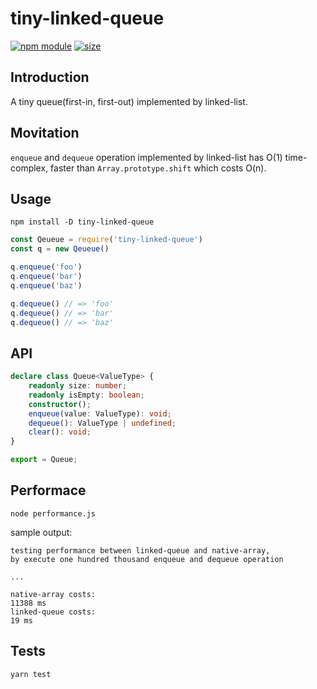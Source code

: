 # tiny-linked-queue

[![npm module](https://badge.fury.io/js/tiny-linked-queue.svg)](https://www.npmjs.com/package/tiny-linked-queue)
[![size](https://badgen.net/bundlephobia/minzip/tiny-linked-queue)](https://bundlephobia.com/result?p=tiny-linked-queue)

## Introduction

A tiny queue(first-in, first-out) implemented by linked-list.

## Movitation

`enqueue` and `dequeue` operation implemented by linked-list has O(1) time-complex, faster than `Array.prototype.shift` which costs O(n).

## Usage

`npm install -D tiny-linked-queue`

```js
const Qeueue = require('tiny-linked-queue')
const q = new Qeueue()

q.enqueue('foo')
q.enqueue('bar')
q.enqueue('baz')

q.dequeue() // => 'foo'
q.dequeue() // => 'bar'
q.dequeue() // => 'baz'
```

## API

```ts
declare class Queue<ValueType> {
    readonly size: number;
    readonly isEmpty: boolean;
    constructor();
    enqueue(value: ValueType): void;
    dequeue(): ValueType | undefined;
    clear(): void;
}

export = Queue;
```

## Performace 

`node performance.js`

sample output:

```
testing performance between linked-queue and native-array, 
by execute one hundred thousand enqueue and dequeue operation
    
...
    
native-array costs:
11388 ms
linked-queue costs:
19 ms
```

## Tests

`yarn test`